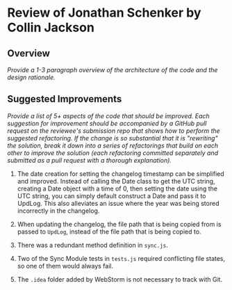 # Review of Jonathan Schenker by Collin Jackson

## Overview

*Provide a 1-3 paragraph overview of the architecture of the code and the design rationale.*

## Suggested Improvements

*Provide a list of 5+ aspects of the code that should be improved. Each suggestion for improvement should be accompanied by a GitHub pull request on the reviewee's submission repo that shows how to perform the suggested refactoring. If the change is so substantial that it is "rewriting" the solution, break it down into a series of refactorings that build on each other to improve the solution (each refactoring committed separately and submitted as a pull request with a thorough explanation).*

1. The date creation for setting the changelog timestamp can be simplified and improved. Instead of calling the Date class to get the UTC string, creating a Date object with a time of 0, then setting the date using the UTC string, you can simply default construct a Date and pass it to UpdLog. This also alleviates an issue where the year was being stored incorrectly in the changelog.

2. When updating the changelog, the file path that is being copied from is passed to `UpdLog`, instead of the file path that is being copied to.

3. There was a redundant method definition in `sync.js`.

4. Two of the Sync Module tests in `tests.js` required conflicting file states, so one of them would always fail.

5. The `.idea` folder added by WebStorm is not necessary to track with Git.
